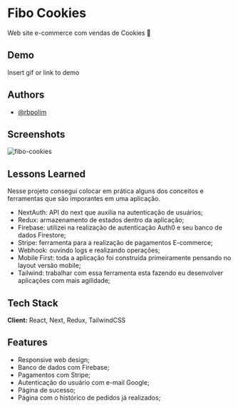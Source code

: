 # Fibo Cookies

Web site e-commerce com vendas de Cookies 🍪

## Demo

Insert gif or link to demo

## Authors

- [@rbpolim](https://www.github.com/rbpolim)

## Screenshots

![fibo-cookies](https://user-images.githubusercontent.com/66570560/129126483-60b50926-2a58-4232-951d-e22bd4f7e1ba.png)

## Lessons Learned

Nesse projeto consegui colocar em prática alguns dos conceitos e ferramentas que são imporantes em uma aplicação.

- NextAuth: API do next que auxilia na autenticação de usuários;
- Redux: armazenamento de estados dentro da aplicação;
- Firebase: utilizei na realização de autenticação Auth0 e seu banco de dados Firestore;
- Stripe: ferramenta para a realização de pagamentos E-commerce;
- Webhook: ouvindo logs e realizando operações;
- Mobile First: toda a aplicação foi construída primeiramente pensando no layout versão mobile;
- Tailwind: trabalhar com essa ferramenta esta fazendo eu desenvolver aplicações com mais agilidade;

## Tech Stack

**Client:** React, Next, Redux, TailwindCSS

## Features

- Responsive web design;
- Banco de dados com Firebase;
- Pagamentos com Stripe;
- Autenticação do usuário com e-mail Google;
- Página de sucesso;
- Página com o histórico de pedidos já realizados;
